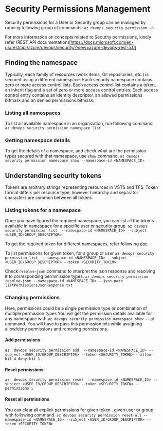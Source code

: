 # Security Permissions Management

Security permissions for a User or Security group can be managed by running following group of commands:
`az devops security permission -h`

For more information on concepts related to Security permissions, kindly refer (REST API documentation)[https://docs.microsoft.com/en-us/rest/api/azure/devops/security/?view=azure-devops-rest-5.0]

## Finding the namespace

Typically, each family of resources (work items, Git repositories, etc.) is secured using a different namespace. Each security namespace contains zero or more access control lists. Each access control list contains a token, an inherit flag and a set of zero or more access control entries. Each access control entry contains an identity descriptor, an allowed permissions bitmask and an denied permissions bitmask.

### Listing all namespaces

To list all available namespace in an organization, run following command.
`az devops security permission namespace list`

### Getting namespace details

To get the details of a namespace, and check what are the permission types secured with that namespace, use `show` command.
`az devops security permission namespace show --namespace-id <NAMESPACE_ID>`


## Understanding security tokens

Tokens are arbitrary strings representing resources in VSTS and TFS. Token format differs per resource type, however hierarchy and separator characters are common between all tokens.


### Listing tokens for a namespace

Once you have figured the required namespace, you can list all the tokens available in namespace for a specific user or security group.
`az devops security permission list  --namespace-id <NAMESPACE_ID> --subject <USER_ID/GROUP_DESCRIPTOR> ` 

To get the required token for different namespaces, refer following [doc](security_tokens.md)

To list permissions for given token, for a group or user
`az devops security permission list  --namespace-id <NAMESPACE_ID> --subject <USER_ID/GROUP_DESCRIPTOR> --token <SECURITY_TOKEN>`

Check `resolve-json` command to interpret the json response and resolving it to corresponding permmission types.
`az devops security permission resolve-json --namespace-id <NAMESPACE_ID> --json-path listPermissionsJsonResponse.txt`

### Changing permissions

Here, permissions could be a single permission type or combination of multiple permission types
You will get the permission details available for any namespace with `az devops security permission namespace show --id` command.
You will have to pass this permission bits while assigning allow/deny permissions and removing permissions.

#### Add permissions

`az  devops security permission add  --namespace-id <NAMESPACE_ID> --subject <USER_ID/GROUP_DESCRIPTOR> --token <SECURITY_TOKEN> --allow-bit 4 deny-bit 1`

#### Reset permissions

`az  devops security permission reset  --namespace-id <NAMESPACE_ID> --subject <USER_ID/GROUP_DESCRIPTOR> --token <SECURITY_TOKEN> --permissions 5`

#### Reset all permissions 

You can clear all explicit permissions for given token , given user or group with following command.
`az devops security permission reset-all --namespace-id <NAMESPACE_ID> --subject <USER_ID/GROUP_DESCRIPTOR> --token <SECURITY_TOKEN>`


